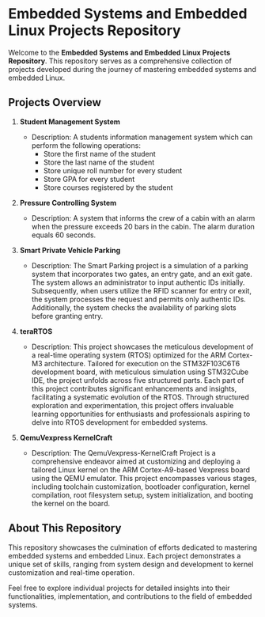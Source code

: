 # Embedded Systems and Embedded Linux Projects Repository

Welcome to the **Embedded Systems and Embedded Linux Projects Repository**. This repository serves as a comprehensive collection of projects developed during the journey of mastering embedded systems and embedded Linux.

## Projects Overview

1. **Student Management System**
   - Description: A students information management system which can perform the following operations:
     - Store the first name of the student
     - Store the last name of the student
     - Store unique roll number for every student 
     - Store GPA for every student
     - Store courses registered by the student

2. **Pressure Controlling System**
   - Description: A system that informs the crew of a cabin with an alarm when the pressure exceeds 20 bars in the cabin. The alarm duration equals 60 seconds.

3. **Smart Private Vehicle Parking**
   - Description: The Smart Parking project is a simulation of a parking system that incorporates two gates, an entry gate, and an exit gate. The system allows an administrator to input authentic IDs initially. Subsequently, when users utilize the RFID scanner for entry or exit, the system processes the request and permits only authentic IDs. Additionally, the system checks the availability of parking slots before granting entry.

4. **teraRTOS**
   - Description: This project showcases the meticulous development of a real-time operating system (RTOS) optimized for the ARM Cortex-M3 architecture. Tailored for execution on the STM32F103C6T6 development board, with meticulous simulation using STM32Cube IDE, the project unfolds across five structured parts. Each part of this project contributes significant enhancements and insights, facilitating a systematic evolution of the RTOS. Through structured exploration and experimentation, this project offers invaluable learning opportunities for enthusiasts and professionals aspiring to delve into RTOS development for embedded systems.

5. **QemuVexpress KernelCraft**
   - Description: The QemuVexpress-KernelCraft Project is a comprehensive endeavor aimed at customizing and deploying a tailored Linux kernel on the ARM Cortex-A9-based Vexpress board using the QEMU emulator. This project encompasses various stages, including toolchain customization, bootloader configuration, kernel compilation, root filesystem setup, system initialization, and booting the kernel on the board.

## About This Repository

This repository showcases the culmination of efforts dedicated to mastering embedded systems and embedded Linux. Each project demonstrates a unique set of skills, ranging from system design and development to kernel customization and real-time operation.

Feel free to explore individual projects for detailed insights into their functionalities, implementation, and contributions to the field of embedded systems.


